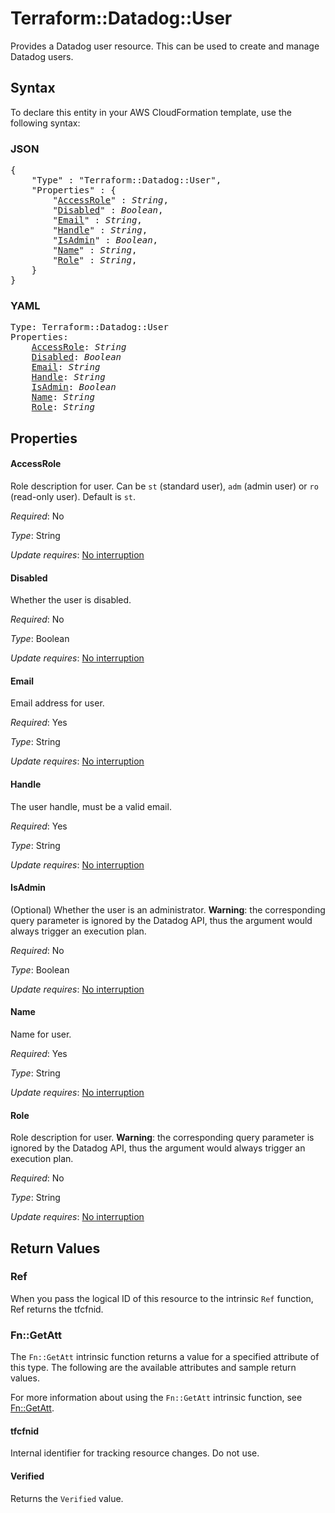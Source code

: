 # Terraform::Datadog::User

Provides a Datadog user resource. This can be used to create and manage Datadog users.

## Syntax

To declare this entity in your AWS CloudFormation template, use the following syntax:

### JSON

<pre>
{
    "Type" : "Terraform::Datadog::User",
    "Properties" : {
        "<a href="#accessrole" title="AccessRole">AccessRole</a>" : <i>String</i>,
        "<a href="#disabled" title="Disabled">Disabled</a>" : <i>Boolean</i>,
        "<a href="#email" title="Email">Email</a>" : <i>String</i>,
        "<a href="#handle" title="Handle">Handle</a>" : <i>String</i>,
        "<a href="#isadmin" title="IsAdmin">IsAdmin</a>" : <i>Boolean</i>,
        "<a href="#name" title="Name">Name</a>" : <i>String</i>,
        "<a href="#role" title="Role">Role</a>" : <i>String</i>,
    }
}
</pre>

### YAML

<pre>
Type: Terraform::Datadog::User
Properties:
    <a href="#accessrole" title="AccessRole">AccessRole</a>: <i>String</i>
    <a href="#disabled" title="Disabled">Disabled</a>: <i>Boolean</i>
    <a href="#email" title="Email">Email</a>: <i>String</i>
    <a href="#handle" title="Handle">Handle</a>: <i>String</i>
    <a href="#isadmin" title="IsAdmin">IsAdmin</a>: <i>Boolean</i>
    <a href="#name" title="Name">Name</a>: <i>String</i>
    <a href="#role" title="Role">Role</a>: <i>String</i>
</pre>

## Properties

#### AccessRole

Role description for user. Can be `st` (standard user), `adm` (admin user) or `ro` (read-only user).  Default is `st`.

_Required_: No

_Type_: String

_Update requires_: [No interruption](https://docs.aws.amazon.com/AWSCloudFormation/latest/UserGuide/using-cfn-updating-stacks-update-behaviors.html#update-no-interrupt)

#### Disabled

Whether the user is disabled.

_Required_: No

_Type_: Boolean

_Update requires_: [No interruption](https://docs.aws.amazon.com/AWSCloudFormation/latest/UserGuide/using-cfn-updating-stacks-update-behaviors.html#update-no-interrupt)

#### Email

Email address for user.

_Required_: Yes

_Type_: String

_Update requires_: [No interruption](https://docs.aws.amazon.com/AWSCloudFormation/latest/UserGuide/using-cfn-updating-stacks-update-behaviors.html#update-no-interrupt)

#### Handle

The user handle, must be a valid email.

_Required_: Yes

_Type_: String

_Update requires_: [No interruption](https://docs.aws.amazon.com/AWSCloudFormation/latest/UserGuide/using-cfn-updating-stacks-update-behaviors.html#update-no-interrupt)

#### IsAdmin

(Optional) Whether the user is an administrator. **Warning**: the corresponding query parameter is ignored by the Datadog API, thus the argument would always trigger an execution plan.

_Required_: No

_Type_: Boolean

_Update requires_: [No interruption](https://docs.aws.amazon.com/AWSCloudFormation/latest/UserGuide/using-cfn-updating-stacks-update-behaviors.html#update-no-interrupt)

#### Name

Name for user.

_Required_: Yes

_Type_: String

_Update requires_: [No interruption](https://docs.aws.amazon.com/AWSCloudFormation/latest/UserGuide/using-cfn-updating-stacks-update-behaviors.html#update-no-interrupt)

#### Role

Role description for user. **Warning**: the corresponding query parameter is ignored by the Datadog API, thus the argument would always trigger an execution plan.

_Required_: No

_Type_: String

_Update requires_: [No interruption](https://docs.aws.amazon.com/AWSCloudFormation/latest/UserGuide/using-cfn-updating-stacks-update-behaviors.html#update-no-interrupt)

## Return Values

### Ref

When you pass the logical ID of this resource to the intrinsic `Ref` function, Ref returns the tfcfnid.

### Fn::GetAtt

The `Fn::GetAtt` intrinsic function returns a value for a specified attribute of this type. The following are the available attributes and sample return values.

For more information about using the `Fn::GetAtt` intrinsic function, see [Fn::GetAtt](https://docs.aws.amazon.com/AWSCloudFormation/latest/UserGuide/intrinsic-function-reference-getatt.html).

#### tfcfnid

Internal identifier for tracking resource changes. Do not use.

#### Verified

Returns the <code>Verified</code> value.

